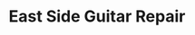 ---
title: "East Side Guitar Repair"
url: /portland/east-side-guitar-repair/
shop: musical instrument
---